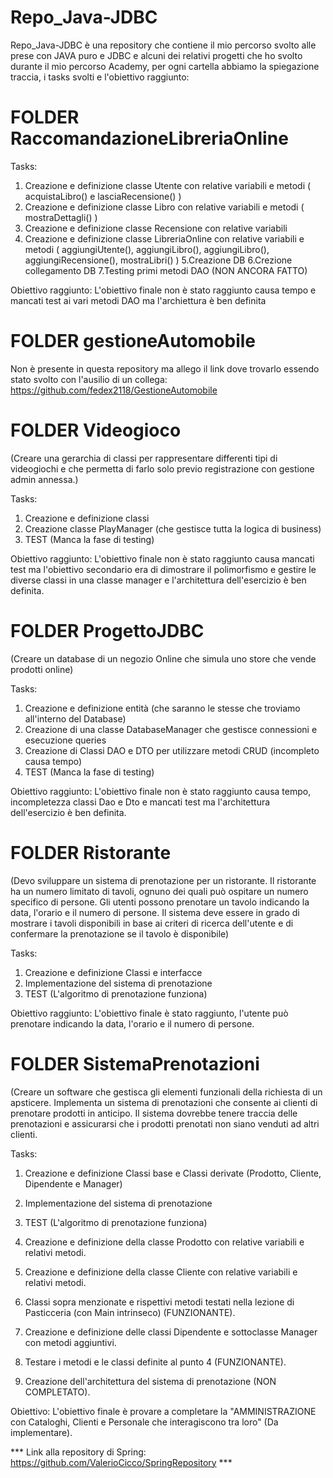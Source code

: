# Repo_Java-JDBC 
Repo_Java-JDBC è una repository che contiene il mio percorso svolto alle prese con JAVA puro e JDBC e alcuni dei relativi progetti che ho svolto durante il mio percorso Academy, per ogni cartella abbiamo la spiegazione traccia, i tasks svolti e l'obiettivo raggiunto:

# FOLDER RaccomandazioneLibreriaOnline
Tasks: 

1. Creazione e definizione classe Utente con relative variabili e metodi ( acquistaLibro() e lasciaRecensione() )
2. Creazione e definizione classe Libro con relative variabili e metodi ( mostraDettagli() )
3. Creazione e definizione classe Recensione con relative variabili
4. Creazione e definizione classe LibreriaOnline con relative variabili e metodi ( aggiungiUtente(), aggiungiLibro(), aggiungiLibro(), aggiungiRecensione(), mostraLibri() )
5.Creazione DB
6.Crezione collegamento DB
7.Testing primi metodi DAO (NON ANCORA FATTO)

Obiettivo raggiunto: L'obiettivo finale non è stato raggiunto causa tempo e mancati test ai vari metodi DAO ma l'archiettura è ben definita

# FOLDER gestioneAutomobile
Non è presente in questa repository ma allego il link dove trovarlo essendo stato svolto con l'ausilio di un collega: https://github.com/fedex2118/GestioneAutomobile

# FOLDER Videogioco 
(Creare una gerarchia di classi per rappresentare differenti tipi di videogiochi e che permetta di farlo solo previo registrazione con gestione admin annessa.)

Tasks: 

1. Creazione e definizione classi
2. Creazione classe PlayManager (che gestisce tutta la logica di business)
3. TEST (Manca la fase di testing)

Obiettivo raggiunto: L'obiettivo finale non è stato raggiunto causa mancati test ma l'obiettivo secondario era di dimostrare il polimorfismo e gestire le diverse classi in una classe manager e l'architettura dell'esercizio è ben definita.

# FOLDER ProgettoJDBC
(Creare un database di un negozio Online che simula uno store che vende prodotti online)

Tasks: 

1. Creazione e definizione entità (che saranno le stesse che troviamo all'interno del Database)
2. Creazione di una classe DatabaseManager che gestisce connessioni e esecuzione queries
3. Creazione di Classi DAO e DTO per utilizzare metodi CRUD (incompleto causa tempo)
4. TEST (Manca la fase di testing)

Obiettivo raggiunto: L'obiettivo finale non è stato raggiunto causa tempo, incompletezza classi Dao e Dto e mancati test ma l'architettura dell'esercizio è ben definita.

# FOLDER Ristorante
(Devo sviluppare un sistema di prenotazione per un ristorante. Il ristorante ha un numero limitato di tavoli, ognuno dei quali può ospitare un numero specifico di persone. Gli utenti possono prenotare un tavolo indicando la data, l'orario e il numero di persone. Il sistema deve essere in grado di mostrare i tavoli disponibili in base ai criteri di ricerca dell'utente e di confermare la prenotazione se il tavolo è disponibile)

Tasks: 

1. Creazione e definizione Classi e interfacce
2. Implementazione del sistema di prenotazione
3. TEST (L'algoritmo di prenotazione funziona)

Obiettivo raggiunto: L'obiettivo finale è stato raggiunto, l'utente può prenotare indicando la data, l'orario e il numero di persone.

# FOLDER SistemaPrenotazioni
(Creare un software che gestisca gli elementi funzionali della richiesta di un apsticere. Implementa un sistema di prenotazioni che consente ai clienti di prenotare prodotti in anticipo. Il sistema dovrebbe tenere traccia delle prenotazioni e assicurarsi che i prodotti prenotati non siano venduti ad altri clienti.

Tasks: 

1. Creazione e definizione Classi base e Classi derivate (Prodotto, Cliente, Dipendente e Manager)
2. Implementazione del sistema di prenotazione
3. TEST (L'algoritmo di prenotazione funziona)

1. Creazione e definizione della classe Prodotto con relative variabili e relativi metodi.
2. Creazione e definizione della classe Cliente con relative variabili e relativi metodi.
3. Classi sopra menzionate e rispettivi metodi testati nella lezione di Pasticceria (con Main intrinseco) (FUNZIONANTE).
4. Creazione e definizione delle classi Dipendente e sottoclasse Manager con metodi aggiuntivi.
5. Testare i metodi e le classi definite al punto 4 (FUNZIONANTE).
6. Creazione dell'architettura del sistema di prenotazione (NON COMPLETATO).


Obiettivo: L'obiettivo finale è provare a completare la "AMMINISTRAZIONE con Cataloghi, Clienti e Personale che interagiscono tra loro" (Da implementare).

*** Link alla repository di Spring: https://github.com/ValerioCicco/SpringRepository ***
